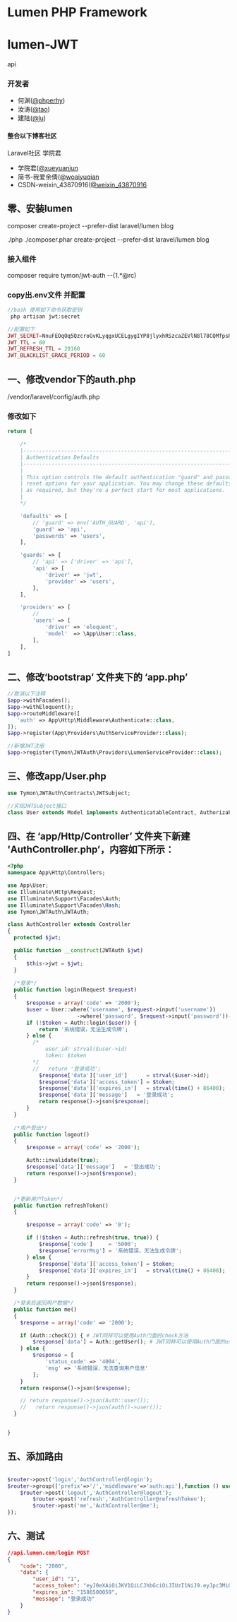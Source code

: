 # Lumen PHP Framework


# lumen-JWT
api


### 开发者

-   何渊([@phperhy](https://github.com/phperhy))
-   汝涛([@tao](https://github.com/liurutao))
-   建陆([@lu](https://github.com/lu51561314))

#### 整合以下博客社区
Laravel社区 学院君
-   学院君([@xueyuanjun](https://xueyuanjun.com/post/9794.html)
-   简书-我爱余倩([@woaiyuqian](https://www.jianshu.com/p/3fb827db704b)
-   CSDN-weixin_43870916([@weixin_43870916](https://me.csdn.net/weixin_43870916)

## 零、安装lumen
composer create-project --prefer-dist laravel/lumen blog

./php ./composer.phar create-project --prefer-dist laravel/lumen blog
### 接入组件
composer require tymon/jwt-auth  --(1.*@rc)

### copy出.env文件 并配置
```php
//bash 使用如下命令获取密钥
 php artisan jwt:secret

//配置如下
JWT_SECRET=NnuFEOqOq5QzcroGvKLyqgxUCELgygIYP8jlyxhRSzcaZEVlN8l78CQMfpsRLHXP//bash获取到的密钥
JWT_TTL = 60
JWT_REFRESH_TTL = 20160
JWT_BLACKLIST_GRACE_PERIOD = 60


```
## 一、修改vendor下的auth.php
/vendor/laravel/config/auth.php
### 修改如下
``` php
return [

    /*
    |--------------------------------------------------------------------------
    | Authentication Defaults
    |--------------------------------------------------------------------------
    |
    | This option controls the default authentication "guard" and password
    | reset options for your application. You may change these defaults
    | as required, but they're a perfect start for most applications.
    |
    */

    'defaults' => [
        // 'guard' => env('AUTH_GUARD', 'api'),
        'guard' => 'api',
        'passwords' => 'users',
    ],

    'guards' => [
        // 'api' => ['driver' => 'api'],
        'api' => [
            'driver' => 'jwt',                           
            'provider' => 'users',
        ],
    ],

    'providers' => [
        //
        'users' => [
            'driver' => 'eloquent',
            'model'  => \App\User::class,        
        ],
    ],
]
```
## 二、修改‘bootstrap’ 文件夹下的 ‘app.php’
```php
//取消以下注释
$app->withFacades();
$app->withEloquent();
$app->routeMiddleware([
   'auth' => App\Http\Middleware\Authenticate::class,
]);
$app->register(App\Providers\AuthServiceProvider::class);

//新增JWT注册
$app->register(Tymon\JWTAuth\Providers\LumenServiceProvider::class);
```

## 三、修改app/User.php
```php
use Tymon\JWTAuth\Contracts\JWTSubject;

//实现JWTSubject接口
class User extends Model implements AuthenticatableContract, AuthorizableContract, JWTSubject

```
## 四、在 ‘app/Http/Controller’ 文件夹下新建 'AuthController.php’，内容如下所示：
```php
<?php
namespace App\Http\Controllers;

use App\User;
use Illuminate\Http\Request;
use Illuminate\Support\Facades\Auth;
use Illuminate\Support\Facades\Hash;
use Tymon\JWTAuth\JWTAuth;

class AuthController extends Controller
{
  protected $jwt;

  public function __construct(JWTAuth $jwt)
  {
      $this->jwt = $jwt;
  }
  
  /*登录*/
  public function login(Request $request)
  {
      $response = array('code' => '2000');
      $user = User::where('username', $request->input('username'))
                      ->where('password', $request->input('password'))->first();
      if (!$token = Auth::login($user)) {
          return '系统错误，无法生成令牌';
      } else {
       	/*
         	user_id: strval($user->id)
         	token: $token
       	*/
        //   return '登录成功';
          $response['data']['user_id']      = strval($user->id);
          $response['data']['access_token'] = $token;
          $response['data']['expires_in']   = strval(time() + 86400);
          $response['data']['message']   = '登录成功';
          return response()->json($response);
      }
  }
  
  /*用户登出*/
  public function logout()
  {
      $response = array('code' => '2000');

      Auth::invalidate(true);
      $response['data']['message']   = '登出成功';
      return response()->json($response);
  }


  /*更新用户Token*/
  public function refreshToken()
  {

      $response = array('code' => '0');

      if (!$token = Auth::refresh(true, true)) {
          $response['code']     = '5000';
          $response['errorMsg'] = '系统错误，无法生成令牌';
      } else {
          $response['data']['access_token'] = $token;
          $response['data']['expires_in']   = strval(time() + 86400);
      }
      return response()->json($response);
  }

  /*登录后返回用户数据*/
  public function me()
  {
    $response = array('code' => '2000');

    if (Auth::check()) { # JWT同样可以使用Auth门面的check方法
        $response['data'] = Auth::getUser(); # JWT同样可以使用Auth门面的user方法
    } else {
        $response = [
            'status_code' => '4004',
            'msg' => '系统错误，无法查询用户信息'
        ];
    }
    return response()->json($response);

    // return response()->json(Auth::user());
    //   return response()->json(auth()->user());
  }


}

```

## 五、添加路由
```php

$router->post('login','AuthController@login');
$router->group(['prefix'=>'/','middleware'=>'auth:api'],function () use ($router){
   	$router->post('logout','AuthController@logout');
		$router->post('refresh','AuthController@refreshToken');
		$router->post('me','AuthController@me');
});

```

## 六、测试
```json
//api.lumen.com/login POST
{
    "code": "2000",
    "data": {
        "user_id": "1",
        "access_token": "eyJ0eXAiOiJKV1QiLCJhbGciOiJIUzI1NiJ9.eyJpc3MiOiJodHRwOlwvXC9hcGkubHVtZW4uY29tXC9sb2dpbiIsImlhdCI6MTU4NjQxMzY1OSwiZXhwIjoxNTg2NDE3MjU5LCJuYmYiOjE1ODY0MTM2NTksImp0aSI6IlVINVJtTGZOVzBYVmFqU2UiLCJzdWIiOjEsInBydiI6Ijg3ZTBhZjFlZjlmZDE1ODEyZmRlYzk3MTUzYTE0ZTBiMDQ3NTQ2YWEifQ.4j8hO_9X_05VU2mnfzKMx19BOznzSjRcfDrUYuNaBeM",
        "expires_in": "1586500059",
        "message": "登录成功"
    }
}

```



